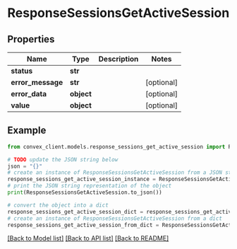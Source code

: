 # ResponseSessionsGetActiveSession


## Properties

Name | Type | Description | Notes
------------ | ------------- | ------------- | -------------
**status** | **str** |  | 
**error_message** | **str** |  | [optional] 
**error_data** | **object** |  | [optional] 
**value** | **object** |  | [optional] 

## Example

```python
from convex_client.models.response_sessions_get_active_session import ResponseSessionsGetActiveSession

# TODO update the JSON string below
json = "{}"
# create an instance of ResponseSessionsGetActiveSession from a JSON string
response_sessions_get_active_session_instance = ResponseSessionsGetActiveSession.from_json(json)
# print the JSON string representation of the object
print(ResponseSessionsGetActiveSession.to_json())

# convert the object into a dict
response_sessions_get_active_session_dict = response_sessions_get_active_session_instance.to_dict()
# create an instance of ResponseSessionsGetActiveSession from a dict
response_sessions_get_active_session_from_dict = ResponseSessionsGetActiveSession.from_dict(response_sessions_get_active_session_dict)
```
[[Back to Model list]](../README.md#documentation-for-models) [[Back to API list]](../README.md#documentation-for-api-endpoints) [[Back to README]](../README.md)


